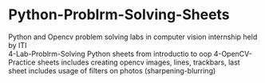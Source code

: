 # Python-Problrm-Solving-Sheets
Python and Opencv problem solving labs in computer vision internship held by ITI  
4-Lab-Problrm-Solving Python sheets from introductio to oop 
4-OpenCV-Practice sheets includes creating opencv images, lines, trackbars, last sheet includes usage of filters on photos (sharpening-blurring)
